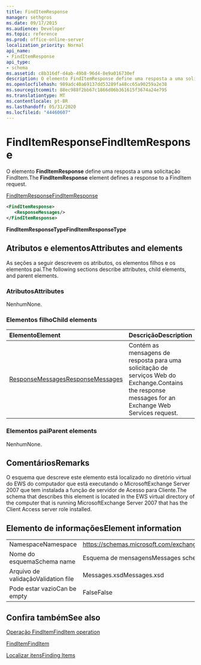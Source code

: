 ```yaml
---
title: FindItemResponse
manager: sethgros
ms.date: 09/17/2015
ms.audience: Developer
ms.topic: reference
ms.prod: office-online-server
localization_priority: Normal
api_name:
- FindItemResponse
api_type:
- schema
ms.assetid: c8b316df-d4ab-49b8-96d4-8e9a016730ef
description: O elemento FindItemResponse define uma resposta a uma solicitação FindItem.
ms.openlocfilehash: 989adc40a69137dd53289fa48cc65a90259a2e38
ms.sourcegitcommit: 88ec988f2bb67c1866d06b361615f3674a24e795
ms.translationtype: MT
ms.contentlocale: pt-BR
ms.lasthandoff: 05/31/2020
ms.locfileid: "44460607"
---
```

# <a name="finditemresponse"></a><span data-ttu-id="d8b50-103">FindItemResponse</span><span class="sxs-lookup"><span data-stu-id="d8b50-103">FindItemResponse</span></span>

<span data-ttu-id="d8b50-104">O elemento **FindItemResponse** define uma resposta a uma solicitação FindItem.</span><span class="sxs-lookup"><span data-stu-id="d8b50-104">The **FindItemResponse** element defines a response to a FindItem request.</span></span> 
  
[<span data-ttu-id="d8b50-105">FindItemResponse</span><span class="sxs-lookup"><span data-stu-id="d8b50-105">FindItemResponse</span></span>](finditemresponse.md)
  
```xml
<FindItemResponse>
   <ResponseMessages/>
</FindItemResponse>
```

 <span data-ttu-id="d8b50-106">**FindItemResponseType**</span><span class="sxs-lookup"><span data-stu-id="d8b50-106">**FindItemResponseType**</span></span>
## <a name="attributes-and-elements"></a><span data-ttu-id="d8b50-107">Atributos e elementos</span><span class="sxs-lookup"><span data-stu-id="d8b50-107">Attributes and elements</span></span>

<span data-ttu-id="d8b50-108">As seções a seguir descrevem os atributos, os elementos filhos e os elementos pai.</span><span class="sxs-lookup"><span data-stu-id="d8b50-108">The following sections describe attributes, child elements, and parent elements.</span></span>
  
### <a name="attributes"></a><span data-ttu-id="d8b50-109">Atributos</span><span class="sxs-lookup"><span data-stu-id="d8b50-109">Attributes</span></span>

<span data-ttu-id="d8b50-110">Nenhum</span><span class="sxs-lookup"><span data-stu-id="d8b50-110">None.</span></span>
  
### <a name="child-elements"></a><span data-ttu-id="d8b50-111">Elementos filho</span><span class="sxs-lookup"><span data-stu-id="d8b50-111">Child elements</span></span>

|<span data-ttu-id="d8b50-112">**Elemento**</span><span class="sxs-lookup"><span data-stu-id="d8b50-112">**Element**</span></span>|<span data-ttu-id="d8b50-113">**Descrição**</span><span class="sxs-lookup"><span data-stu-id="d8b50-113">**Description**</span></span>|
|:-----|:-----|
|[<span data-ttu-id="d8b50-114">ResponseMessages</span><span class="sxs-lookup"><span data-stu-id="d8b50-114">ResponseMessages</span></span>](responsemessages.md) <br/> |<span data-ttu-id="d8b50-115">Contém as mensagens de resposta para uma solicitação de serviços Web do Exchange.</span><span class="sxs-lookup"><span data-stu-id="d8b50-115">Contains the response messages for an Exchange Web Services request.</span></span>  <br/> |
   
### <a name="parent-elements"></a><span data-ttu-id="d8b50-116">Elementos pai</span><span class="sxs-lookup"><span data-stu-id="d8b50-116">Parent elements</span></span>

<span data-ttu-id="d8b50-117">Nenhum</span><span class="sxs-lookup"><span data-stu-id="d8b50-117">None.</span></span>
  
## <a name="remarks"></a><span data-ttu-id="d8b50-118">Comentários</span><span class="sxs-lookup"><span data-stu-id="d8b50-118">Remarks</span></span>

<span data-ttu-id="d8b50-119">O esquema que descreve este elemento está localizado no diretório virtual do EWS do computador que está executando o MicrosoftExchange Server 2007 que tem instalada a função de servidor de Acesso para Cliente.</span><span class="sxs-lookup"><span data-stu-id="d8b50-119">The schema that describes this element is located in the EWS virtual directory of the computer that is running MicrosoftExchange Server 2007 that has the Client Access server role installed.</span></span>
  
## <a name="element-information"></a><span data-ttu-id="d8b50-120">Elemento de informações</span><span class="sxs-lookup"><span data-stu-id="d8b50-120">Element information</span></span>

|||
|:-----|:-----|
|<span data-ttu-id="d8b50-121">Namespace</span><span class="sxs-lookup"><span data-stu-id="d8b50-121">Namespace</span></span>  <br/> |https://schemas.microsoft.com/exchange/services/2006/messages  <br/> |
|<span data-ttu-id="d8b50-122">Nome do esquema</span><span class="sxs-lookup"><span data-stu-id="d8b50-122">Schema name</span></span>  <br/> |<span data-ttu-id="d8b50-123">Esquema de mensagens</span><span class="sxs-lookup"><span data-stu-id="d8b50-123">Messages schema</span></span>  <br/> |
|<span data-ttu-id="d8b50-124">Arquivo de validação</span><span class="sxs-lookup"><span data-stu-id="d8b50-124">Validation file</span></span>  <br/> |<span data-ttu-id="d8b50-125">Messages.xsd</span><span class="sxs-lookup"><span data-stu-id="d8b50-125">Messages.xsd</span></span>  <br/> |
|<span data-ttu-id="d8b50-126">Pode estar vazio</span><span class="sxs-lookup"><span data-stu-id="d8b50-126">Can be empty</span></span>  <br/> |<span data-ttu-id="d8b50-127">False</span><span class="sxs-lookup"><span data-stu-id="d8b50-127">False</span></span>  <br/> |
   
## <a name="see-also"></a><span data-ttu-id="d8b50-128">Confira também</span><span class="sxs-lookup"><span data-stu-id="d8b50-128">See also</span></span>



[<span data-ttu-id="d8b50-129">Operação FindItem</span><span class="sxs-lookup"><span data-stu-id="d8b50-129">FindItem operation</span></span>](finditem-operation.md)
  
[<span data-ttu-id="d8b50-130">FindItem</span><span class="sxs-lookup"><span data-stu-id="d8b50-130">FindItem</span></span>](finditem.md)


[<span data-ttu-id="d8b50-131">Localizar itens</span><span class="sxs-lookup"><span data-stu-id="d8b50-131">Finding Items</span></span>](https://msdn.microsoft.com/library/63af1f9c-464b-4fca-9ae3-3d60f24ca93c%28Office.15%29.aspx)

